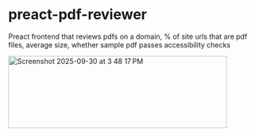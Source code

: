 # preact-pdf-reviewer
Preact frontend that reviews pdfs on a domain, % of site urls that are pdf files, average size, whether sample pdf passes accessibility checks


<img width="440" height="146" alt="Screenshot 2025-09-30 at 3 48 17 PM" src="https://github.com/user-attachments/assets/e7b66cc0-d627-48a3-a4bb-ae53f5b85392" />
